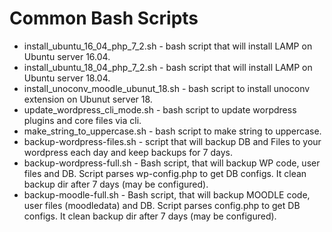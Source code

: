 # Common Bash Scripts  

* install_ubuntu_16_04_php_7_2.sh - bash script that will install LAMP on Ubuntu server 16.04.
* install_ubuntu_18_04_php_7_2.sh - bash script that will install LAMP on Ubuntu server 18.04.
* install_unoconv_moodle_ubunut_18.sh - bash script to install unoconv extension on Ubunut server 18.
* update_wordpress_cli_mode.sh - bash script to update worpdress plugins and core files via cli.
* make_string_to_uppercase.sh - bash script to make string to uppercase.
* backup-wordpress-files.sh - script that will backup DB and Files to your wordpress each day and keep backups for 7 days.
* backup-wordpress-full.sh - Bash script, that will backup WP code, user files and DB. Script parses wp-config.php to get DB configs. It clean backup dir after 7 days (may be configured).
* backup-moodle-full.sh - Bash script, that will backup MOODLE code, user files (moodledata) and DB. Script parses config.php to get DB configs. It clean backup dir after 7 days (may be configured). 
